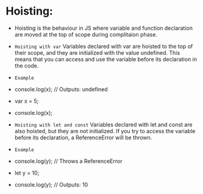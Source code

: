 # Hoisting:
- Hoisting is the behaviour in JS where variable and function declaration are moved at the top of scope during complitaion phase.

- ```Hoisting with var```  Variables declared with var are hoisted to the top of their scope, and they are initialized with the value undefined. This means that you can access and use the variable before its declaration in the code.

- ```Example``` 
- console.log(x); // Outputs: undefined
- var x = 5;
- console.log(x); 

- ```Hoisting with let and const```  Variables declared with let and const are also hoisted, but they are not initialized. If you try to access the variable before its declaration, a ReferenceError will be thrown.


- ```Example```
- console.log(y); // Throws a ReferenceError
- let y = 10;
- console.log(y); // Outputs: 10
